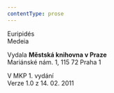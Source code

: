 ```yaml
---
contentType: prose
---
```


<section>

Euripidés  
Medeia

Vydala **Městská knihovna v Praze**  
Mariánské nám. 1, 115 72 Praha 1

V MKP 1. vydání  
Verze 1.0 z 14. 02. 2011

</section>
